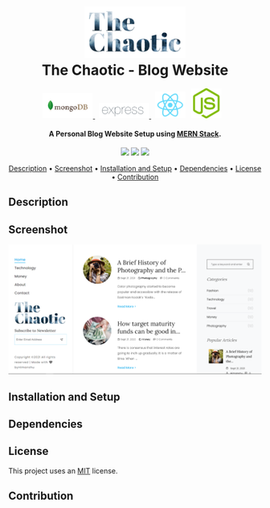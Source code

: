 <h1 align="center">
  <br>
  <a><img src="./images/Logo.png" width="200"></a>
  <br>  
  The Chaotic - Blog Website
  <br>
</h1>
<p align="center">

<a href="https://www.mongodb.com/">
<img src="./images/mongodb.png" width="100">
</a>&nbsp;
<a href="https://expressjs.com/">
<img src="./images/expressjs.png" width="100">
</a>
&nbsp;
<a href="https://reactjs.org/"><img src="./images/reactjs.png" width="60"></a>
  &nbsp;
<a href="https://nodejs.org/en/"><img src="./images/nodejs.png" width="60"></a>
&nbsp;&nbsp;

</p>
<h4 align="center">A Personal Blog Website Setup using <a href="https://www.mongodb.com/mern-stack" target="_blank">MERN Stack</a>.</h4>

<p align="center">
  <a >
    <img src="https://img.shields.io/badge/dependencies-up%20to%20date-brightgreen.svg">
       
  </a>
  <a href="https://github.com/rishav4101/eth-supplychain-dapp/issues"><img src="https://img.shields.io/github/issues/rishav4101/eth-supplychain-dapp.svg"></a>
  
  <a href="https://opensource.org/licenses/MIT">
    <img src="https://img.shields.io/badge/license-MIT-green.svg">
  </a>
</p>

<p align="center">
  <a href="#description">Description</a> •
  <a href="#screenshot">Screenshot</a> •
  <a href="#installation-and-setup">Installation and Setup</a> • <a href="#dependcies">Dependencies</a> •
  <a href="#license">License</a> • <a href="#contribution">Contribution</a>
</p>

## Description

## Screenshot
<img src="./images/screenshot1.png">

## Installation and Setup

## Dependencies

## License
This project uses an [MIT](https://opensource.org/licenses/MIT) license.

## Contribution